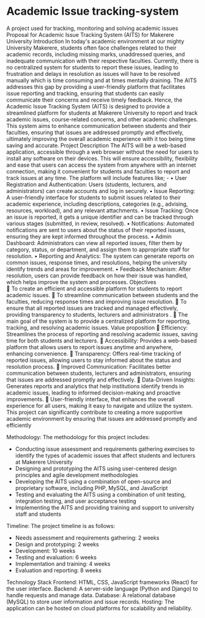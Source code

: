 # Academic Issue tracking-system
A project used for tracking, monitoring and solving academic issues
Proposal for Academic Issue Tracking System (AITS) for Makerere University
Introduction
In today's academic environment at our mighty University Makerere, students often face challenges related to their academic records, including missing marks, unaddressed queries, and inadequate communication with their respective faculties. Currently, there is no centralized system for students to report these issues, leading to frustration and delays in resolution as issues will have to be resolved manually which is time consuming and at times mentally draining. The AITS addresses this gap by providing a user-friendly platform that facilitates issue reporting and tracking, ensuring that students can easily communicate their concerns and receive timely feedback. Hence, the Academic Issue Tracking System (AITS) is designed to provide a streamlined platform for students at Makerere University to report and track academic issues, course-related concerns, and other academic challenges. This system aims to enhance communication between students and their faculties, ensuring that issues are addressed promptly and effectively, ultimately improving the overall academic experience with it too being time saving and accurate.
Project Description
	The AITS will be a web-based application, accessible through a web browser without the need for users to install any software on their devices. This will ensure accessibility, flexibility and ease that users can access the system from anywhere with an internet connection, making it convenient for students and faculties to report and track issues at any time. The platform will include features like; -
•	User Registration and Authentication: Users (students, lecturers, and administrators) can create accounts and log in securely.
•	Issue Reporting: A user-friendly interface for students to submit issues related to their academic experience, including descriptions, categories (e.g., advising, resources, workload), and any relevant attachments.
•	Issue Tracking: Once an issue is reported, it gets a unique identifier and can be tracked through various stages (submitted, in review, resolved).
•	Notifications: Automated notifications are sent to users about the status of their reported issues, ensuring they are kept informed throughout the process.
•	Admin Dashboard: Administrators can view all reported issues, filter them by category, status, or department, and assign them to appropriate staff for resolution.
•	Reporting and Analytics: The system can generate reports on common issues, response times, and resolutions, helping the university identify trends and areas for improvement.
•	Feedback Mechanism: After resolution, users can provide feedback on how their issue was handled, which helps improve the system and processes.
Objectives  
	To create an efficient and accessible platform for students to report academic issues.
	To streamline communication between students and the faculties, reducing response times and improving issue resolution.
	To ensure that all reported issues are tracked and managed effectively, providing transparency to students, lecturers and administrators .
	The main goal of the system is to provide a centralized platform for reporting, tracking, and resolving academic issues.
Value proposition
	Efficiency: Streamlines the process of reporting and resolving academic issues, saving time for both students and lecturers.
	Accessibility: Provides a web-based platform that allows users to report issues anytime and anywhere, enhancing convenience.
	Transparency: Offers real-time tracking of reported issues, allowing users to stay informed about the status and resolution process.
	Improved Communication: Facilitates better communication between students, lecturers and administrators, ensuring that issues are addressed promptly and effectively.
	Data-Driven Insights: Generates reports and analytics that help institutions identify trends in academic issues, leading to informed decision-making and proactive improvements.
	User-friendly interface, that enhances the overall experience for all users, making it easy to navigate and utilize the system.
This project can significantly contribute to creating a more supportive academic environment by ensuring that issues are addressed promptly and efficiently

Methodology:
The methodology for this project includes:
- Conducting issue assessment and requirements gathering exercises to identify the types of academic issues that affect students and lecturers at Makerere University
- Designing and prototyping the AITS using user-centered design principles and agile development methodologies
- Developing the AITS using a combination of open-source and proprietary software, including PHP, MySQL, and JavaScript
- Testing and evaluating the AITS using a combination of unit testing, integration testing, and user acceptance testing
- Implementing the AITS and providing training and support to university staff and students

Timeline:
The project timeline is as follows:
- Needs assessment and requirements gathering: 2 weeks
- Design and prototyping: 2 weeks
- Development: 10 weeks
- Testing and evaluation: 6 weeks
- Implementation and training: 4 weeks
- Evaluation and reporting: 8 weeks

Technology Stack
Frontend: HTML, CSS, JavaScript frameworks (React) for the user interface.
Backend: A server-side language (Python and Django) to handle requests and manage data.
Database: A relational database (MySQL) to store user information and issue records.
Hosting: The application can be hosted on cloud platforms for scalability and reliability.

